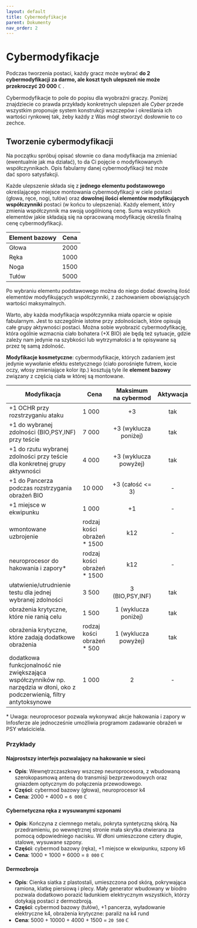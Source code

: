 ```yaml
---
layout: default
title: Cybermodyfikacje
parent: Dokumenty
nav_order: 2
---
```


# Cybermodyfikacje

Podczas tworzenia postaci, każdy gracz może wybrać **do 2 cybermodyfikacji za darmo, ale koszt tych ulepszeń nie może przekroczyć 20 000 ℂ** .

Cybermodyfikacje to pole do popisu dla wyobraźni graczy. Poniżej znajdziecie co prawda przykłady konkretnych ulepszeń ale *Cyber* przede wszystkim proponuje system konstrukcji wszczepów i określania ich wartości rynkowej tak, żeby każdy z Was mógł stworzyć dosłownie to co zechce.

## Tworzenie cybermodyfikacji

Na początku spróbuj opisać słownie co dana modyfikacja ma zmieniać (ewentualnie jak ma działać), to da Ci pojęcie o modyfikowanych współczynnikach. Opis fabularny danej cybermodyfikacji też może dać sporo satysfakcji.

Każde ulepszenie składa się z **jednego elementu podstawowego** określającego miejsce montowania cybermodyfikacji w ciele postaci (głowa, ręce, nogi, tułów) oraz **dowolnej ilości elementów modyfikujących współczynniki** postaci (w końcu to ulepszenia). Każdy element, który zmienia współczynnik ma swoją uogólnioną cenę. Suma wszystkich elementów jakie składają się na opracowaną modyfikację określa finalną cenę cybermodyfikacji.

| Element bazowy | Cena  |
| -------------- | :---: |
| Głowa          | 2000  |
| Ręka           | 1000  |
| Noga           | 1500  |
| Tułów          | 5000  |

Po wybraniu elementu podstawowego można do niego dodać dowolną ilość elementów modyfikujących współczynniki, z zachowaniem obowiązujących wartości maksymalnych.

Warto, aby każda modyfikacja współczynnika miała oparcie w opisie fabularnym. Jest to szczególnie istotne przy zdolnościach, które opisują całe grupy aktywności postaci. Można sobie wyobrazić cybermodyfikację, która ogólnie wzmacnia ciało bohatera (+X BIO) ale będą też sytuacje, gdzie zależy nam jedynie na szybkości lub wytrzymałości a te opisywane są przez tę samą zdolność.

**Modyfikacje kosmetyczne**: cybermodyfikacje, których zadaniem jest jedynie wywołanie efektu estetycznego (ciało porośnięte futrem, kocie oczy, włosy zmieniające kolor itp.) kosztują tyle ile **element bazowy** związany z częścią ciała w której są montowane.

| Modyfikacja                                                                                                               | Cena                        | Maksimum  na cybermod | Aktywacja |
| ------------------------------------------------------------------------------------------------------------------------- | --------------------------- | :-------------------: | :-------: |
| +1 OCHR przy rozstrzyganiu ataku                                                                                          | 1 000                       |          +3           |    tak    |
| +1 do wybranej zdolności (BIO,PSY,INF) przy teście                                                                        | 7 000                       | +3 (wyklucza poniżej) |    tak    |
| +1 do rzutu wybranej zdolności przy teście dla konkretnej grupy aktywności                                                | 4 000                       | +3 (wyklucza powyżej) |    tak    |
| +1 do Pancerza podczas rozstrzygania obrażeń BIO                                                                          | 10 000                      |   +3 (całość <= 3)    |     -     |
| +1 miejsce w ekwipunku                                                                                                    | 1 000                       |          +1           |     -     |
| wmontowane uzbrojenie                                                                                                     | rodzaj kości obrażeń * 1500 |          k12          |     -     |
| neuroprocesor do hakowania i zapory\*                                                                                     | rodzaj kości obrażeń * 1500 |          k12          |     -     |
| ułatwienie/utrudnienie testu dla jednej wybranej zdolności                                                                | 3 500                       |    3 (BIO,PSY,INF)    |    tak    |
| obrażenia krytyczne, które nie ranią celu                                                                                 | 1 500                       | 1 (wyklucza poniżej)  |    tak    |
| obrażenia krytyczne, które zadają dodatkowe obrażenia                                                                     | rodzaj kości obrażeń * 500  | 1  (wyklucza powyżej) |    tak    |
| dodatkowa funkcjonalność nie zwiększająca współczynników np. narzędzia w dłoni, oko z podczerwienią, filtry antytoksynowe | 1 000                       |           2           |     -     |

\* Uwaga: neuroprocesor pozwala wykonywać akcje hakowania i zapory w Infosferze ale jednocześnie umożliwia programom zadawanie obrażeń w PSY właściciela.

### Przykłady

#### Najprostszy interfejs pozwalający na hakowanie w sieci

- **Opis**: Wewnętrzczaszkowy wszczep neuroprocesora, z wbudowaną szerokopasmową anteną do transmisji bezprzewodowych oraz gniazdem optycznym do połączenia przewodowego.
- **Części**: cybermod bazowy (głowa), neuroprocesor k4
- **Cena**: 2000 + 4000 = `6 000` ℂ

#### Cybernetyczna ręka z wysuwanymi szponami

- **Opis**: Kończyna z ciemnego metalu, pokryta syntetyczną skórą. Na przedramieniu, po wewnętrznej stronie mała skrytka otwierana za pomocą odpowiedniego nacisku. W dłoni umieszczone cztery długie, stalowe, wysuwane szpony.
- **Części**: cybermod bazowy (ręka), +1 miejsce w ekwipunku, szpony k6
- **Cena**: 1000 + 1000 + 6000 = `8 000` ℂ

#### Dermozbroja

- **Opis**: Cienka siatka z plastostali, umieszczona pod skórą, pokrywająca ramiona, klatkę piersiową i plecy. Mały generator wbudowany w biodro pozwala dodatkowo porazić ładunkiem elektrycznym wszystkich, którzy dotykają postaci z dermozbroją.
- **Części**: cybermod bazowy (tułów), +1 pancerza, wyładowanie elektryczne k4, obrażenia krytyczne: paraliż na k4 rund
- **Cena**: 5000 + 10000 + 4000 + 1500 = `20 500` ℂ
